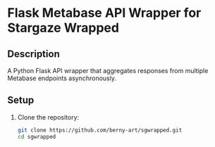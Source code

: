 # Flask Metabase API Wrapper for Stargaze Wrapped

## Description
A Python Flask API wrapper that aggregates responses from multiple Metabase endpoints asynchronously.

## Setup

1. Clone the repository:
   ```bash
   git clone https://github.com/berny-art/sgwrapped.git
   cd sgwrapped